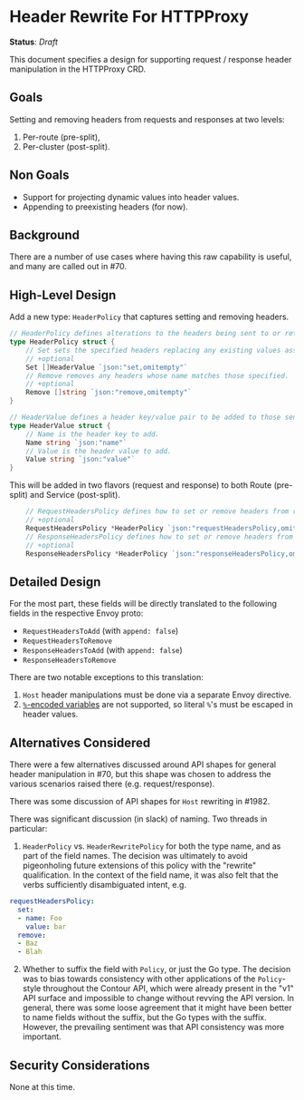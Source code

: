 # Header Rewrite For HTTPProxy

**Status**: _Draft_

This document specifies a design for supporting request / response header manipulation in the HTTPProxy CRD.

## Goals

Setting and removing headers from requests and responses at two levels:
1. Per-route (pre-split),
1. Per-cluster (post-split).

## Non Goals

- Support for projecting dynamic values into header values.
- Appending to preexisting headers (for now).

## Background

There are a number of use cases where having this raw capability is useful, and many are called out in #70.

## High-Level Design

Add a new type: `HeaderPolicy` that captures setting and removing headers.

```Go
// HeaderPolicy defines alterations to the headers being sent to or returned from a service.
type HeaderPolicy struct {
	// Set sets the specified headers replacing any existing values associated with the header names.
	// +optional
	Set []HeaderValue `json:"set,omitempty"`
	// Remove removes any headers whose name matches those specified.
	// +optional
	Remove []string `json:"remove,omitempty"`
}

// HeaderValue defines a header key/value pair to be added to those sent to or return from a service.
type HeaderValue struct {
	// Name is the header key to add.
	Name string `json:"name"`
	// Value is the header value to add.
	Value string `json:"value"`
}
```

This will be added in two flavors (request and response) to both Route (pre-split) and Service (post-split).

```Go
	// RequestHeadersPolicy defines how to set or remove headers from requests.
	// +optional
	RequestHeadersPolicy *HeaderPolicy `json:"requestHeadersPolicy,omitempty"`
	// ResponseHeadersPolicy defines how to set or remove headers from responses.
	// +optional
	ResponseHeadersPolicy *HeaderPolicy `json:"responseHeadersPolicy,omitempty"`
```

## Detailed Design

For the most part, these fields will be directly translated to the following fields in the respective Envoy proto:
 - `RequestHeadersToAdd` (with `append: false`)
 - `RequestHeadersToRemove`
 - `ResponseHeadersToAdd` (with `append: false`)
 - `ResponseHeadersToRemove`

There are two notable exceptions to this translation:
1. `Host` header manipulations must be done via a separate Envoy directive.
1. [`%`-encoded variables](https://www.envoyproxy.io/docs/envoy/latest/configuration/http/http_conn_man/headers#custom-request-response-headers) are not supported, so literal `%`'s must be escaped in header values.


## Alternatives Considered

There were a few alternatives discussed around API shapes for general header manipulation in #70, but this shape was chosen to address the various scenarios raised there (e.g. request/response).

There was some discussion of API shapes for `Host` rewriting in #1982.


There was significant discussion (in slack) of naming.  Two threads in particular:
1. `HeaderPolicy` vs. `HeaderRewritePolicy` for both the type name, and as part of the field names.  The decision was ultimately to avoid pigeonholing future extensions of this policy with the "rewrite" qualification.  In the context of the field name, it was also felt that the verbs sufficiently disambiguated intent, e.g.
```yaml
requestHeadersPolicy:
  set:
  - name: Foo
    value: bar
  remove:
  - Baz
  - Blah
```

2. Whether to suffix the field with `Policy`, or just the Go type.  The decision was to bias towards consistency with other applications of the `Policy`-style throughout the Contour API, which were already present in the "v1" API surface and impossible to change without revving the API version.  In general, there was some loose agreement that it might have been better to name fields without the suffix, but the Go types with the suffix.  However, the prevailing sentiment was that API consistency was more important.


## Security Considerations

None at this time.
